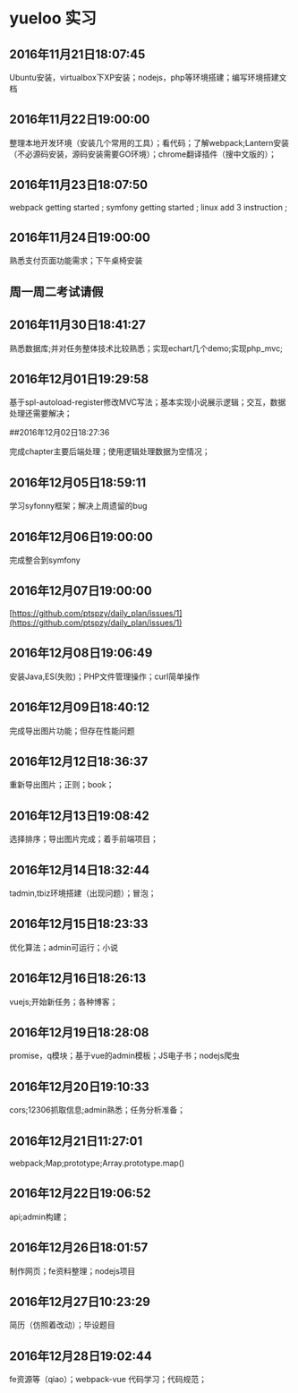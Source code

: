 # yueloo 实习
## 2016年11月21日18:07:45

Ubuntu安装，virtualbox下XP安装；nodejs，php等环境搭建；编写环境搭建文档

## 2016年11月22日19:00:00

整理本地开发环境（安装几个常用的工具）；看代码；了解webpack;Lantern安装（不必源码安装，源码安装需要GO环境）；chrome翻译插件（搜中文版的）；

## 2016年11月23日18:07:50

webpack getting started ; symfony getting started ; linux add 3 instruction ;

## 2016年11月24日19:00:00

熟悉支付页面功能需求；下午桌椅安装

## 周一周二考试请假

## 2016年11月30日18:41:27

熟悉数据库;并对任务整体技术比较熟悉；实现echart几个demo;实现php_mvc;

## 2016年12月01日19:29:58

基于spl-autoload-register修改MVC写法；基本实现小说展示逻辑；交互，数据处理还需要解决；

##2016年12月02日18:27:36

完成chapter主要后端处理；使用逻辑处理数据为空情况；

## 2016年12月05日18:59:11

学习syfonny框架；解决上周遗留的bug

## 2016年12月06日19:00:00

完成整合到symfony

## 2016年12月07日19:00:00
[https://github.com/ptspzy/daily_plan/issues/1](https://github.com/ptspzy/daily_plan/issues/1)

## 2016年12月08日19:06:49
安装Java,ES(失败)；PHP文件管理操作；curl简单操作

## 2016年12月09日18:40:12
完成导出图片功能；但存在性能问题

## 2016年12月12日18:36:37
重新导出图片；正则；book；

## 2016年12月13日19:08:42

选择排序；导出图片完成；着手前端项目；

## 2016年12月14日18:32:44
tadmin,tbiz环境搭建（出现问题）；冒泡；

## 2016年12月15日18:23:33
优化算法；admin可运行；小说

## 2016年12月16日18:26:13

vuejs;开始新任务；各种博客；

## 2016年12月19日18:28:08

promise，q模块；基于vue的admin模板；JS电子书；nodejs爬虫

## 2016年12月20日19:10:33

cors;12306抓取信息;admin熟悉；任务分析准备；

## 2016年12月21日11:27:01

webpack;Map;prototype;Array.prototype.map()

## 2016年12月22日19:06:52

api;admin构建；

## 2016年12月26日18:01:57

制作网页；fe资料整理；nodejs项目

## 2016年12月27日10:23:29

简历（仿照着改动）；毕设题目

## 2016年12月28日19:02:44

fe资源等（qiao）；webpack-vue 代码学习；代码规范；